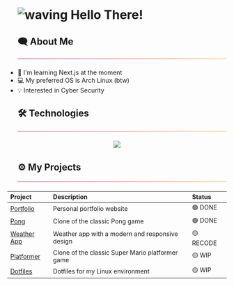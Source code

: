 <div id="user-content-toc">
  <ul>
    <summary>
      <h1 style="list-style-type: none;">
        <img src="https://media.tenor.com/e1ptzT0C0x4AAAAi/hi.gif" alt="waving" width="40px"/>
        <span>Hello There!</span>
      </h1>
    </summary>
  </ul>
</div>

<div id="user-content-toc">
  <ul>
    <summary>
      <h2 style="list-style-type: none;">
        <span>🗨️ About Me</span>
        <img src="./img/thin-gradient-bar.png" />
      </h2>
    </summary>
  </ul>
</div>

- 📖 I'm learning Next.js at the moment
- 💻 My preferred OS is Arch Linux (btw)
- 💡 Interested in Cyber Security

<div id="user-content-toc">
  <ul>
    <summary>
      <h2 style="list-style-type: none;">
        <span>🛠️ Technologies</span>
        <img src="./img/thin-gradient-bar.png" />
      </h2>
    </summary>
  </ul>
</div>

<p align="center">
  <a href="https://skillicons.dev">
    <img src="https://skillicons.dev/icons?i=js,ts,html,css,nodejs,react,nextjs,go,c,lua,mysql,git,linux,neovim&perline=7" />
  </a>
</p>

<div id="user-content-toc">
  <ul>
    <summary>
      <h2 style="list-style-type: none;">
        <span>⚙️ My Projects</span>
        <img src="./img/thin-gradient-bar.png" />
      </h2>
    </summary>
  </ul>
</div>

<div align="center">

| Project | Description | Status |
|:--------|:------------|:-------|
| [Portfolio](https://github.com/leo9iota/portfolio-v2) | Personal portfolio website | 🟢 DONE |
| [Pong](https://github.com/leo9iota/pong) | Clone of the classic Pong game | 🟢 DONE |
| [Weather App](https://github.com/leo9iota/weather-app) | Weather app with a modern and responsive design | 🟡 RECODE |
| [Platformer](https://github.com/leo9iota/platformer) | Clone of the classic Super Mario platformer game | 🟡 WIP |
| [Dotfiles](https://github.com/leo9iota/dotfiles)|  Dotfiles for my Linux environment | 🟡 WIP |

</div>



